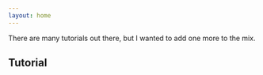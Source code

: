 ```yaml
---
layout: home
---
```


There are many tutorials out there, but I wanted to add one more to the mix.

## Tutorial

